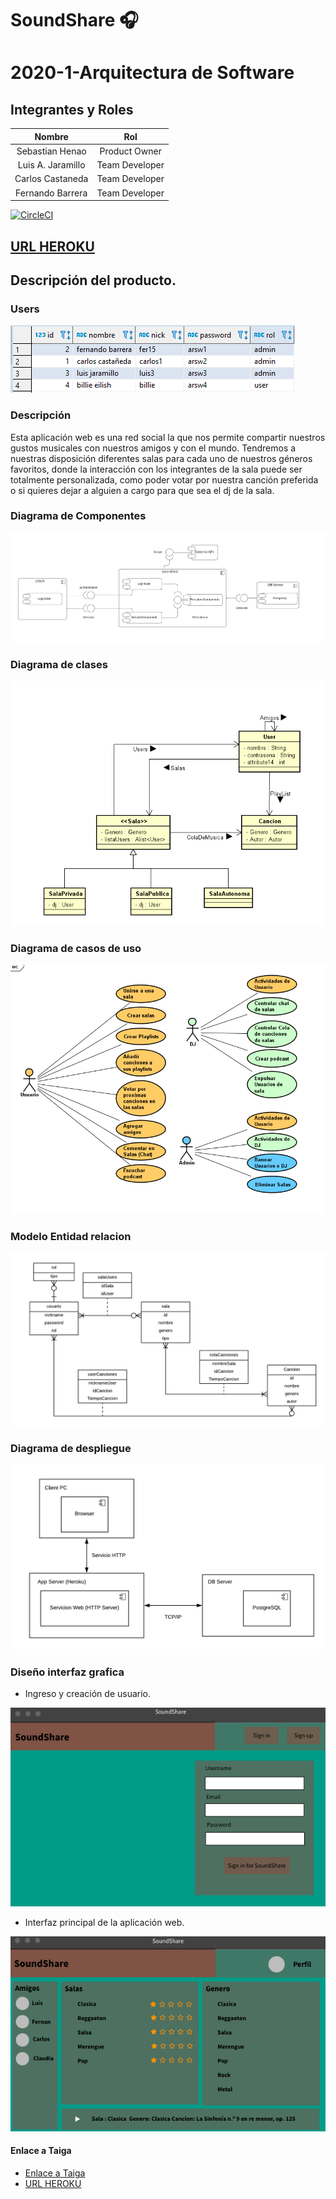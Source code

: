 # SoundShare :headphones:

# 2020-1-Arquitectura de Software

## Integrantes y Roles

|     Nombre    |     Rol         |
|:--------------:|:-------------: |
|Sebastian Henao|Product Owner    |
|Luis A. Jaramillo|Team Developer |
|Carlos Castaneda|Team Developer  |
|Fernando Barrera|Team Developer  |

[![CircleCI](https://circleci.com/gh/EciDevelopers/SoundShare.svg?style=svg)](https://circleci.com/gh/EciDevelopers/SoundShare)


## [URL HEROKU](https://soundsharearsw.herokuapp.com/) 

## Descripción del producto.

### Users

![](img/users.PNG)

### Descripción 

Esta aplicación web es una red social la que nos permite compartir nuestros gustos musicales con nuestros amigos y con el mundo. Tendremos a nuestras disposición diferentes salas para cada uno de nuestros géneros favoritos, donde la interacción con los integrantes de la sala puede ser totalmente personalizada, como poder votar por nuestra canción preferida o si quieres dejar a alguien a cargo para que sea el dj de la sala. 

### Diagrama de Componentes

![](img/DiagramaComponente.png)

### Diagrama de clases

![](img/Dclases.png)

### Diagrama de casos de uso

![](img/cdu.png)

### Modelo Entidad relacion 

![](img/dbmod.png)

### Diagrama de despliegue

![](img/DiagramaDespliegue.png)

### Diseño interfaz grafica

* Ingreso y creación de usuario.

![](img/interfazUno.png)

* Interfaz principal de la aplicación web.

![](img/interfazDos.png)

#### Enlace a Taiga
+ [Enlace a Taiga](https://tree.taiga.io/project/luisalejandrojaramillo-soundshare/backlog)
+ [URL HEROKU](https://soundsharearsw.herokuapp.com/)
